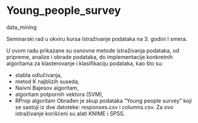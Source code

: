 # Young_people_survey
data_mining

Seminarski rad u okviru kursa Istraživanje podataka na 3. godini I smera.

U ovom radu prikazane su osnovne metode istraživanja podataka, od pripreme, analize i obrade podataka, do implementacije konkretnih algoritama za klasterovanje i klasifikaciju podataka, kao što su:
* stabla odlučivanja,
* metod K najblizih suseda,
* Naivni Bajesov algoritam,
* algoritam potpornih vektora (SVM),
* RProp algoritam
Obrađen je skup podataka “Young people survey” koji se sastoji iz dve datoteke: responses.csv i columns.csv. Za ovo istraživanje korišćeni su alati KNIME i SPSS.
